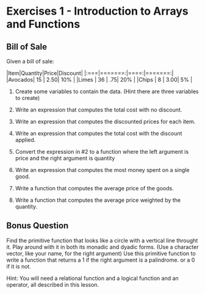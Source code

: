# Exercises 1 - Introduction to Arrays and Functions

## Bill of Sale

Given a bill of sale:

|Item|Quantity|Price|Discount|
|:===|=======:|====:|=======:|
|Avocados| 15     | 2.50|   10%  |
|Limes   | 36     |  .75|   20%  |
|Chips   |  8     | 3.00|    5%  |


1. Create some variables to contain the data. (Hint there are three variables to create) 

2. Write an expression that computes the total cost with no discount.

3. Write an expression that computes the discounted prices for each item.

4. Write an expression that computes the total cost with the discount applied.  

5. Convert the expression in #2 to a function where the left argument is price
 and the right argument is quantity 

6. Write an expression that computes the most money spent on a single good.

7. Write a function that computes the average price of the goods.

8. Write a function that computes the average price weighted by the quantity.


## Bonus Question

Find the primitive function that looks like a circle with a vertical line throught it.
Play around with it in both its monadic and dyadic forms.
(Use a character vector, like your name, for the right argument)
Use this primitive function to write a function that returns a 1 if the right argument is a palindrome.
or a 0 if it is not. 

Hint: You will need a relational function and a logical function and an operator, all described in this lesson.       
      
      


